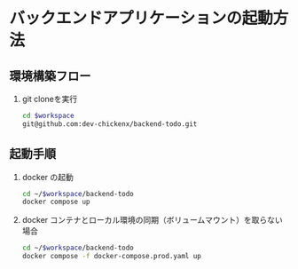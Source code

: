 # バックエンドアプリケーションの起動方法

## 環境構築フロー

1. git cloneを実行

    ```bash
    cd $workspace
    git@github.com:dev-chickenx/backend-todo.git
    ```

## 起動手順

1. docker の起動

    ```bash
    cd ~/$workspace/backend-todo
    docker compose up
    ```

2. docker コンテナとローカル環境の同期（ボリュームマウント）を取らない場合

    ```bash
    cd ~/$workspace/backend-todo
    docker compose -f docker-compose.prod.yaml up
    ```

